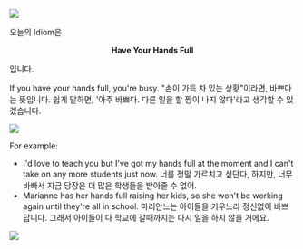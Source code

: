 ![](https://steemitimages.com/0x0/https://steemitimages.com/0x0/https://steemitimages.com/DQmXuu2Skv5DF1W5ePrmQ9caKHKDyN6xC4XjddHqKcknbgy/Idiom%20of%20the%20day-min.png)

오늘의 Idiom은

<center><b>Have Your Hands Full</b></center>

입니다. 

If you have your hands full, you're busy.
"손이 가득 차 있는 상황"이라면, 바쁘다는 뜻입니다. 쉽게 말하면, '아주 바쁘다. 다른 일을 할 짬이 나지 않다'라고 생각할 수 있겠습니다.

![](https://steemitimages.com/DQmdXA1rcK2uVCut22HHWGgaiBCa6Ra9BAUr67hVZTPrKfT/image.png)

For example:
- I'd love to teach you but I've got my hands full at the moment and I can't take on any more students just now.
너를 정말 가르치고 싶단다, 하지만, 너무 바빠서 지금 당장은 더 많은 학생들을 받아줄 수 없어.
- Marianne has her hands full raising her kids, so she won't be working again until they're all in school.
마리안느는 아이들을 키우느라 정신없이 바쁘답니다. 그래서 아이들이 다 학교에 갈때까지는 다시 일을 하지 않을 거에요.

![](https://img1.steemit.com/480x0/https://steemitimages.com/DQmUdNLJKzrFrZNgsc1c5UkZWHkTwPZj8KXApQcs6deGDK5/follow%20image-min.png)

